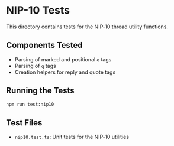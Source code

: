 # NIP-10 Tests

This directory contains tests for the NIP‑10 thread utility functions.

## Components Tested

- Parsing of marked and positional `e` tags
- Parsing of `q` tags
- Creation helpers for reply and quote tags

## Running the Tests

```bash
npm run test:nip10
```

## Test Files

- `nip10.test.ts`: Unit tests for the NIP‑10 utilities
